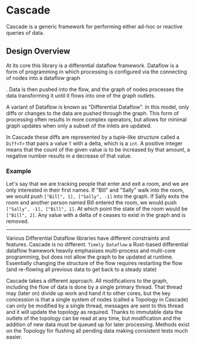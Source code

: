 # Cascade

Cascade is a generic framework for performing either ad-hoc or reactive queries of data.

## Design Overview

At its core this library is a differential dataflow framework. Dataflow is a form of programming in which processing
is configured via the connecting of nodes into a dataflow graph

. Data is then pushed into the flow, and the graph of
nodes processes the data transforming it until it flows into one of the graph outlets.

A variant of Dataflow is known as "Differential Dataflow". In this model, only diffs or changes to the data are pushed
through the graph. This form of processing often results in more complex operators, but allows for minimal graph updates
when only a subset of the inlets are updated.

In Cascade these diffs are represented by a tuple-like structure called a `Diff<T>` that pairs a value `T` with a delta,
which is a `int`. A positive integer means that the count of the given value is to be increased by that amount, a negative
number results in a decrease of that value.

### Example

Let's say that we are tracking people that enter and exit a room, and we are only interested in their first names. If "Bill"
and "Sally" walk into the room, we would push `["Bill", 1], ["Sally", -1]` into the graph. If Sally exits the room
and another person named Bill entered the room, we would push `["Sally", -1], ["Bill", 1]`. At which point the state
of the room would be `["Bill", 2]`. Any value with a delta of `0` ceases to exist in the graph and is removed.

---

Various Differential Dataflow libraries have different constraints and features. Cascade is no different. `Timely Dataflow` a
Rust-based differential dataflow framework heavily emphasises multi-process and multi-core programming, but does not allow the
graph to be updated at runtime. Essentially changing the structure of the flow requires restarting the flow (and re-flowing all previous
data to get back to a steady state)

Cascade takes a different approach. All modifications to the graph, including the flow of data is done by a single primary
thread. That thread may (later on) divide up work and hand it to other cores, but the key concession is that a single system
of nodes (called a Topology in Cascade) can only be modified by a single thread, messages are sent to this thread and it
will update the topology as required. Thanks to immutable data the outlets of the topology can be read at any time, but modification
and the addition of new data must be queued up for later processing. Methods exist on the Topology for flushing all pending
data making consistent tests much easier.


